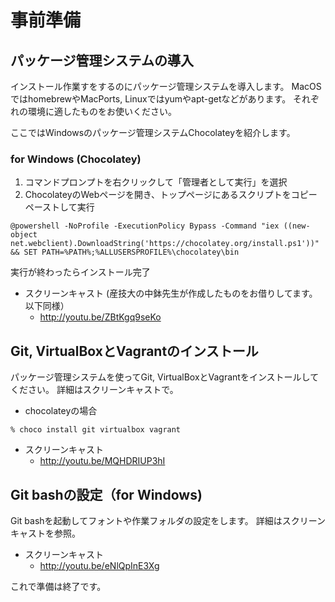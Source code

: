 事前準備
===
パッケージ管理システムの導入
---
インストール作業すをするのにパッケージ管理システムを導入します。
MacOSではhomebrewやMacPorts, Linuxではyumやapt-getなどがあります。
それぞれの環境に適したものをお使いください。

ここではWindowsのパッケージ管理システムChocolateyを紹介します。

### for Windows (Chocolatey)
1. コマンドプロンプトを右クリックして「管理者として実行」を選択
2. ChocolateyのWebページを開き、トップページにあるスクリプトをコピーペーストして実行
```
@powershell -NoProfile -ExecutionPolicy Bypass -Command "iex ((new-object net.webclient).DownloadString('https://chocolatey.org/install.ps1'))" && SET PATH=%PATH%;%ALLUSERSPROFILE%\chocolatey\bin
```
実行が終わったらインストール完了

* スクリーンキャスト
 (産技大の中鉢先生が作成したものをお借りしてます。以下同様）
  * http://youtu.be/ZBtKgq9seKo

Git, VirtualBoxとVagrantのインストール
---
パッケージ管理システムを使ってGit, VirtualBoxとVagrantをインストールしてください。
詳細はスクリーンキャストで。
* chocolateyの場合
```
% choco install git virtualbox vagrant
```
* スクリーンキャスト
  * http://youtu.be/MQHDRIUP3hI

Git bashの設定（for Windows)
---
Git bashを起動してフォントや作業フォルダの設定をします。
詳細はスクリーンキャストを参照。

* スクリーンキャスト
  * http://youtu.be/eNlQpInE3Xg


これで準備は終了です。
